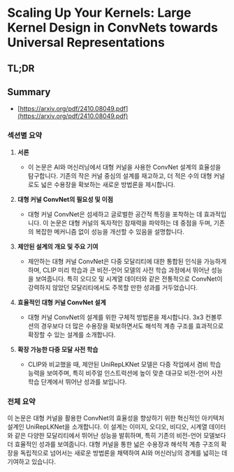 # Scaling Up Your Kernels: Large Kernel Design in ConvNets towards Universal Representations
## TL;DR
## Summary
- [https://arxiv.org/pdf/2410.08049.pdf](https://arxiv.org/pdf/2410.08049.pdf)

### 섹션별 요약

1. **서론**
   - 이 논문은 AI와 머신러닝에서 대형 커널을 사용한 ConvNet 설계의 효율성을 탐구합니다. 기존의 작은 커널 중심의 설계를 재고하고, 더 적은 수의 대형 커널로도 넓은 수용장을 확보하는 새로운 방법론을 제시합니다.

2. **대형 커널 ConvNet의 필요성 및 이점**
   - 대형 커널 ConvNet은 섬세하고 글로벌한 공간적 특징을 포착하는 데 효과적입니다. 이 논문은 대형 커널의 독자적인 잠재력을 파악하는 데 중점을 두며, 기존의 복잡한 메커니즘 없이 성능을 개선할 수 있음을 설명합니다.

3. **제안된 설계의 개요 및 주요 기여**
   - 제안하는 대형 커널 ConvNet은 다중 모달리티에 대한 통합된 인식을 가능하게 하며, CLIP 미리 학습과 큰 비전-언어 모델의 사전 학습 과정에서 뛰어난 성능을 보여줍니다. 특히 오디오 및 시계열 데이터와 같은 전통적으로 ConvNet이 강력하지 않았던 모달리티에서도 주목할 만한 성과를 거두었습니다.

4. **효율적인 대형 커널 ConvNet 설계**
   - 대형 커널 ConvNet의 설계를 위한 구체적 방법론을 제시합니다. 3x3 컨볼루션의 경우보다 더 많은 수용장을 확보하면서도 해석적 계층 구조를 효과적으로 확장할 수 있는 설계를 소개합니다.

5. **확장 가능한 다중 모달 사전 학습**
   - CLIP와 비교했을 때, 제안된 UniRepLKNet 모델은 다중 작업에서 겸비 학습 능력을 보여주며, 특히 비주얼 인스트럭션에 높이 맞춘 대규모 비전-언어 사전 학습 단계에서 뛰어난 성과를 보입니다.

### 전체 요약

이 논문은 대형 커널을 활용한 ConvNet의 효율성을 향상하기 위한 혁신적인 아키텍처 설계인 UniRepLKNet을 소개합니다. 이 설계는 이미지, 오디오, 비디오, 시계열 데이터와 같은 다양한 모달리티에서 뛰어난 성능을 발휘하며, 특히 기존의 비전-언어 모델보다 더 효율적인 성과를 보여줍니다. 대형 커널을 통한 넓은 수용장과 해석적 계층 구조의 확장을 독립적으로 넘어서는 새로운 방법론을 채택하여 AI와 머신러닝의 경계를 넓히는 데 기여하고 있습니다.